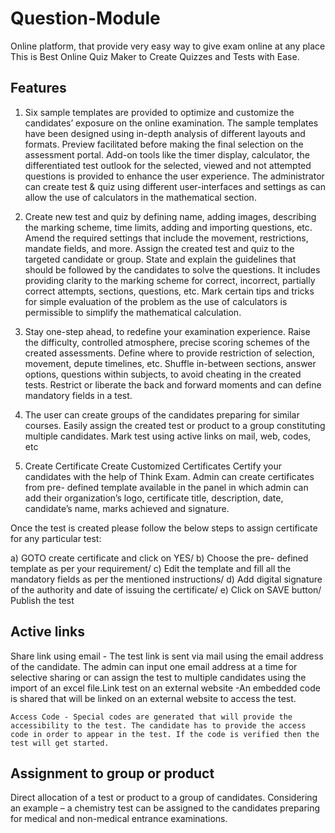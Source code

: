 # Question-Module  
Online platform, that provide very easy way to give exam online at any place This is Best Online Quiz Maker to Create Quizzes and Tests with Ease. 

## Features 

1) Six sample templates are provided to optimize and customize the candidates’ exposure on the online examination. The sample templates have been designed using in-depth analysis of different layouts and formats. Preview facilitated before making the final selection on the assessment portal. Add-on tools like the timer display, calculator, the differentiated test outlook for the selected, viewed and not attempted questions is provided to enhance the user experience. The administrator can create test & quiz using different user-interfaces and settings as can allow the use of calculators in the mathematical section. 
2) Create new test and quiz by defining name, adding images, describing the marking scheme, time limits, adding and importing questions, etc. Amend the required settings that include the movement, restrictions, mandate fields, and more. Assign the created test and quiz to the targeted candidate or group. State and explain the guidelines that should be followed by the candidates to solve the questions. It includes providing clarity to the marking scheme for correct, incorrect, partially correct attempts, sections, questions, etc. Mark certain tips and tricks for simple evaluation of the problem as the use of calculators is permissible to simplify the mathematical calculation. 
3) Stay one-step ahead, to redefine your examination experience. Raise the difficulty, controlled atmosphere, precise scoring schemes of the created assessments. Define where to provide restriction of selection, movement, depute timelines, etc. Shuffle in-between sections, answer options, questions within subjects, to avoid cheating in the created tests. Restrict or liberate the back and forward moments and can define mandatory fields in a test. 
4) The user can create groups of the candidates preparing for similar courses. Easily assign the created test or product to a group constituting multiple candidates. Mark test using active links on mail, web, codes, etc 

5) Create Certificate
Create Customized Certificates
Certify your candidates with the help of Think Exam. Admin can create certificates from pre- defined template available in the panel in which admin can add their organization’s logo, certificate title, description, date, candidate’s name, marks achieved and signature.

Once the test is created please follow the below steps to assign certificate for any particular test:

 a) GOTO create certificate and click on YES/
 b) Choose the pre- defined template as per your requirement/
 c) Edit the template and fill all the mandatory fields as per the mentioned instructions/
 d) Add digital signature of the authority and date of issuing the certificate/
 e) Click on SAVE button/
    Publish the test 
    
    
## Active links
Share link using email - The test link is sent via mail using the email address of the candidate. The admin can input one email address at a time for selective sharing or can assign the test to multiple candidates using the import of an excel file.Link test on an external website -An embedded code is shared that will be linked on an external website to access the test.
```code
Access Code - Special codes are generated that will provide the accessibility to the test. The candidate has to provide the access code in order to appear in the test. If the code is verified then the test will get started. 
```

## Assignment to group or product
Direct allocation of a test or product to a group of candidates. Considering an example – a chemistry test can be assigned to the candidates preparing for medical and non-medical entrance examinations.
